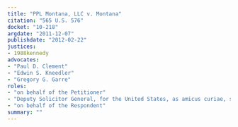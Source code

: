 ```yaml
---
title: "PPL Montana, LLC v. Montana"
citation: "565 U.S. 576"
docket: "10-218"
argdate: "2011-12-07"
publishdate: "2012-02-22"
justices:
- 1988kennedy
advocates:
- "Paul D. Clement"
- "Edwin S. Kneedler"
- "Gregory G. Garre"
roles:
- "on behalf of the Petitioner"
- "Deputy Solicitor General, for the United States, as amicus curiae, supporting the Petitioner"
- "on behalf of the Respondent"
summary: ""
---
```


